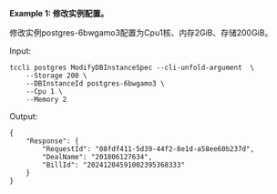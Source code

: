 **Example 1: 修改实例配置。**

修改实例postgres-6bwgamo3配置为Cpu1核、内存2GiB、存储200GiB。

Input: 

```
tccli postgres ModifyDBInstanceSpec --cli-unfold-argument  \
    --Storage 200 \
    --DBInstanceId postgres-6bwgamo3 \
    --Cpu 1 \
    --Memory 2
```

Output: 
```
{
    "Response": {
        "RequestId": "08fdf411-5d39-44f2-8e1d-a58ee60b237d",
        "DealName": "201806127634",
        "BillId": "20241204591002395368333"
    }
}
```

